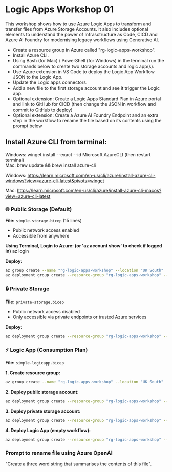 # Logic Apps Workshop 01

This workshop shows how to use Azure Logic Apps to transform and transfer files from Azure Storage Accounts. It also includes optional elements to understand the power of Infrasctructure as Code, CICD and Azure AI Foundry for modernising legacy workflows using Generative AI.

- Create a resource group in Azure called "rg-logic-apps-workshop". 
- Install Azure CLI. 
- Using Bash (for Mac) / PowerShell (for Windows) in the terminal run the commands below to create two storage accounts and logic app(s). 
- Use Azure extension in VS Code to deploy the Logic App Workflow JSON to the Logic App. 
- Update the Logic apps connectors. 
- Add a new file to the first storage account and see it trigger the Logic app. 
- Optional extension: Create a Logic Apps Standard Plan in Azure portal and link to GitHub for CICD (then change the JSON in workflow and commit to GitHub to deploy)
- Optional extension: Create a Azure AI Foundry Endpoint and an extra step in the workflow to rename the file based on its contents using the prompt below

## Install Azure CLI from terminal:  
Windows: winget install --exact --id Microsoft.AzureCLI (then restart terminal)  
Mac: brew update && brew install azure-cli

Windows:
https://learn.microsoft.com/en-us/cli/azure/install-azure-cli-windows?view=azure-cli-latest&pivots=winget

Mac:
https://learn.microsoft.com/en-us/cli/azure/install-azure-cli-macos?view=azure-cli-latest

### 🌐 Public Storage (Default)
**File:** `simple-storage.bicep` (15 lines)
- Public network access enabled
- Accessible from anywhere

**Using Terminal, Login to Azure: (or 'az account show' to check if logged in)**
az login

**Deploy:**
```bash
az group create --name "rg-logic-apps-workshop" --location "UK South"
az deployment group create --resource-group "rg-logic-apps-workshop" --template-file "simple-storage.bicep"
```

### 🔒 Private Storage 
**File:** `private-storage.bicep` 
- Public network access disabled
- Only accessible via private endpoints or trusted Azure services

**Deploy:**
```bash
az deployment group create --resource-group "rg-logic-apps-workshop" --template-file "private-storage.bicep"
```

### ⚡ Logic App (Consumption Plan)
**File:** `simple-logicapp.bicep` 

**1. Create resource group:**
```bash
az group create --name "rg-logic-apps-workshop" --location "UK South"
```

**2. Deploy public storage account:**
```bash
az deployment group create --resource-group "rg-logic-apps-workshop" --template-file "simple-storage.bicep" --name "simple-storage"
```

**3. Deploy private storage account:**
```bash
az deployment group create --resource-group "rg-logic-apps-workshop" --template-file "private-storage.bicep" --name "private-storage"
```

**4. Deploy Logic App (empty workflow):**
```bash
az deployment group create --resource-group "rg-logic-apps-workshop" --template-file "simple-logicapp.bicep" --parameters logicAppName="mylogicapp01"
```

### Prompt to rename file using Azure OpenAI
"Create a three word string that summarises the contents of this file". 